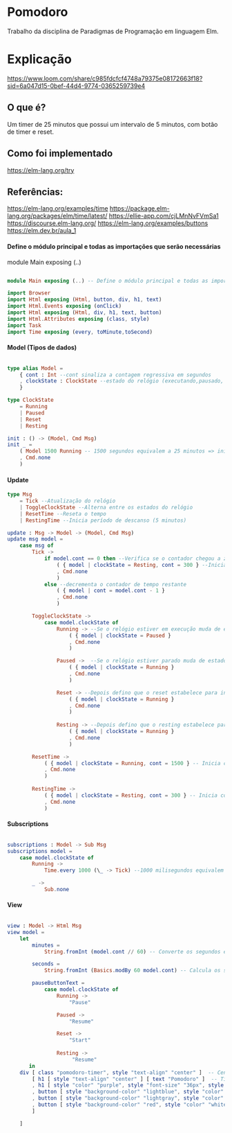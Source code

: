 # Pomodoro
Trabalho da disciplina de Paradigmas de Programação em linguagem Elm. 

# Explicação
https://www.loom.com/share/c985fdcfcf4748a79375e08172663f18?sid=6a047d15-0bef-44d4-9774-0365259739e4

## O que é?
Um timer de 25 minutos que possui um intervalo de 5 minutos, com botão de timer e reset.

## Como foi implementado 
https://elm-lang.org/try

## Referências:
https://elm-lang.org/examples/time
https://package.elm-lang.org/packages/elm/time/latest/
https://ellie-app.com/cjLMnNvFVmSa1
https://discourse.elm-lang.org/
https://elm-lang.org/examples/buttons
https://elm.dev.br/aula_1



#### Define o módulo principal e todas as importações que serão necessárias
module Main exposing (..) 

```elm

module Main exposing (..) -- Define o módulo principal e todas as importações que serão necessárias

import Browser
import Html exposing (Html, button, div, h1, text)
import Html.Events exposing (onClick)
import Html exposing (Html, div, h1, text, button)
import Html.Attributes exposing (class, style)
import Task 
import Time exposing (every, toMinute,toSecond)

```

#### Model (Tipos de dados)

```elm

type alias Model =
    { cont : Int --cont sinaliza a contagem regressiva em segundos
    , clockState : ClockState --estado do relógio (executando,pausado, descanso e resetado)
    }

type ClockState
    = Running
    | Paused
    | Reset
    | Resting

init : () -> (Model, Cmd Msg)
init _ =
    ( Model 1500 Running -- 1500 segundos equivalem a 25 minutos => inicializa com 25 minutos
    , Cmd.none
    )

```

#### Update

``` elm
type Msg
    = Tick --Atualização do relógio
    | ToggleClockState --Alterna entre os estados do relógio
    | ResetTime --Reseta o tempo
    | RestingTime --Inicia período de descanso (5 minutos)

update : Msg -> Model -> (Model, Cmd Msg)
update msg model =
    case msg of
        Tick ->
            if model.cont == 0 then --Verifica se o contador chegou a zero
                ( { model | clockState = Resting, cont = 300 } --Inicializa a contagem com 5 minutos
                , Cmd.none
                )
            else --decrementa o contador de tempo restante
                ( { model | cont = model.cont - 1 }
                , Cmd.none
                )

        ToggleClockState ->
            case model.clockState of
                Running -> --Se o relógio estiver em execução muda de estado para pause
                    ( { model | clockState = Paused }
                    , Cmd.none
                    )

                Paused ->  --Se o relógio estiver parado muda de estado para execução
                    ( { model | clockState = Running }
                    , Cmd.none
                    )

                Reset -> --Depois defino que o reset estabelece para iniciar novamente com 25 minutos
                    ( { model | clockState = Running }
                    , Cmd.none
                    )
                    
                Resting -> --Depois defino que o resting estabelece para iniciar novamente com 5 minutos
                    ( { model | clockState = Running }
                    , Cmd.none
                    )

        ResetTime ->
            ( { model | clockState = Running, cont = 1500 } -- Inicia com 25 minutos
            , Cmd.none
            )
        
        RestingTime ->
            ( { model | clockState = Resting, cont = 300 } -- Inicia com 5 minutos
            , Cmd.none
            )

```

#### Subscriptions

``` elm

subscriptions : Model -> Sub Msg
subscriptions model =
    case model.clockState of
        Running ->
            Time.every 1000 (\_ -> Tick) --1000 milisegundos equivalem a 1 minuto, então faz atualização tick quando completado 1 minuto

        _ ->
            Sub.none

```

#### View

``` elm

view : Model -> Html Msg
view model =
    let
        minutes =
            String.fromInt (model.cont // 60) -- Converte os segundos em minutos

        seconds =
            String.fromInt (Basics.modBy 60 model.cont) -- Calcula os segundos restantes

        pauseButtonText =
            case model.clockState of
                Running ->
                    "Pause"

                Paused ->
                    "Resume"

                Reset ->
                    "Start"
                    
                Resting ->
                     "Resume"
       in
    div [ class "pomodoro-timer", style "text-align" "center" ]  -- Centralize o conteúdo
        [ h1 [ style "text-align" "center" ] [ text "Pomodoro" ]  -- Título "Pomodoro" no centro da página
        , h1 [ style "color" "purple", style "font-size" "36px", style "margin" "0 auto" ] [ text (minutes ++ ":" ++ seconds) ]  -- Estilo para o relógio e centralização horizontal
        , button [ style "background-color" "lightblue", style "color" "black", style "font-size" "18px", style "margin-top" "10px", onClick ToggleClockState ] [ text pauseButtonText ]  -- Estilo para o botão de pausa com margem superior
        , button [ style "background-color" "lightgray", style "color" "black", style "font-size" "18px", style "margin-top" "10px", onClick RestingTime ] [ text "Start Resting" ]
        , button [ style "background-color" "red", style "color" "white", style "font-size" "18px", style "margin-top" "10px", onClick ResetTime ] [ text "RESET" ]  -- Estilo para o botão de reset com margem superior
        ]
```
        ]

```
